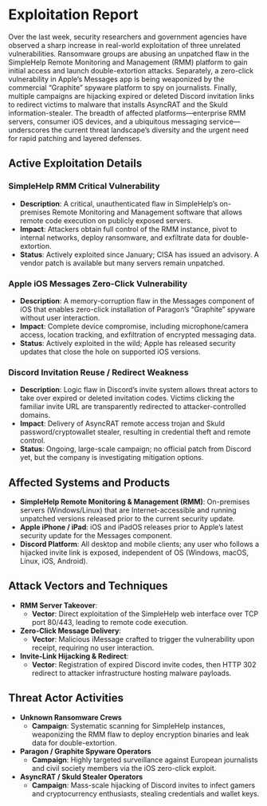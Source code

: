 # Exploitation Report

Over the last week, security researchers and government agencies have observed a sharp increase in real-world exploitation of three unrelated vulnerabilities.  Ransomware groups are abusing an unpatched flaw in the SimpleHelp Remote Monitoring and Management (RMM) platform to gain initial access and launch double-extortion attacks.  Separately, a zero-click vulnerability in Apple’s Messages app is being weaponized by the commercial “Graphite” spyware platform to spy on journalists.  Finally, multiple campaigns are hijacking expired or deleted Discord invitation links to redirect victims to malware that installs AsyncRAT and the Skuld information-stealer.  The breadth of affected platforms—enterprise RMM servers, consumer iOS devices, and a ubiquitous messaging service—underscores the current threat landscape’s diversity and the urgent need for rapid patching and layered defenses.

## Active Exploitation Details

### SimpleHelp RMM Critical Vulnerability
- **Description**: A critical, unauthenticated flaw in SimpleHelp’s on-premises Remote Monitoring and Management software that allows remote code execution on publicly exposed servers.  
- **Impact**: Attackers obtain full control of the RMM instance, pivot to internal networks, deploy ransomware, and exfiltrate data for double-extortion.  
- **Status**: Actively exploited since January; CISA has issued an advisory.  A vendor patch is available but many servers remain unpatched.

### Apple iOS Messages Zero-Click Vulnerability
- **Description**: A memory-corruption flaw in the Messages component of iOS that enables zero-click installation of Paragon’s “Graphite” spyware without user interaction.  
- **Impact**: Complete device compromise, including microphone/camera access, location tracking, and exfiltration of encrypted messaging data.  
- **Status**: Actively exploited in the wild; Apple has released security updates that close the hole on supported iOS versions.

### Discord Invitation Reuse / Redirect Weakness
- **Description**: Logic flaw in Discord’s invite system allows threat actors to take over expired or deleted invitation codes.  Victims clicking the familiar invite URL are transparently redirected to attacker-controlled domains.  
- **Impact**: Delivery of AsyncRAT remote access trojan and Skuld password/cryptowallet stealer, resulting in credential theft and remote control.  
- **Status**: Ongoing, large-scale campaign; no official patch from Discord yet, but the company is investigating mitigation options.

## Affected Systems and Products

- **SimpleHelp Remote Monitoring & Management (RMM)**: On-premises servers (Windows/Linux) that are Internet-accessible and running unpatched versions released prior to the current security update.  
- **Apple iPhone / iPad**: iOS and iPadOS releases prior to Apple’s latest security update for the Messages component.  
- **Discord Platform**: All desktop and mobile clients; any user who follows a hijacked invite link is exposed, independent of OS (Windows, macOS, Linux, iOS, Android).

## Attack Vectors and Techniques

- **RMM Server Takeover**:  
  - **Vector**: Direct exploitation of the SimpleHelp web interface over TCP port 80/443, leading to remote code execution.  
- **Zero-Click Message Delivery**:  
  - **Vector**: Malicious iMessage crafted to trigger the vulnerability upon receipt, requiring no user interaction.  
- **Invite-Link Hijacking & Redirect**:  
  - **Vector**: Registration of expired Discord invite codes, then HTTP 302 redirect to attacker infrastructure hosting malware payloads.

## Threat Actor Activities

- **Unknown Ransomware Crews**  
  - **Campaign**: Systematic scanning for SimpleHelp instances, weaponizing the RMM flaw to deploy encryption binaries and leak data for double-extortion.  
- **Paragon / Graphite Spyware Operators**  
  - **Campaign**: Highly targeted surveillance against European journalists and civil society members via the iOS zero-click exploit.  
- **AsyncRAT / Skuld Stealer Operators**  
  - **Campaign**: Mass-scale hijacking of Discord invites to infect gamers and cryptocurrency enthusiasts, stealing credentials and wallet keys.

